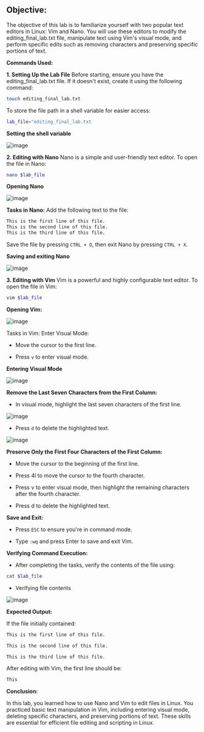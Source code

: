 <h2>Objective:</h2>

The objective of this lab is to familiarize yourself with two popular text editors in Linux: Vim and Nano. You will use these editors to modify the editing_final_lab.txt file, manipulate text using Vim's visual mode, and perform specific edits such as removing characters and preserving specific portions of text.

**Commands Used:**

**1. Setting Up the Lab File**
Before starting, ensure you have the editing_final_lab.txt file. If it doesn't exist, create it using the following command:

```sh
touch editing_final_lab.txt
```


   
To store the file path in a shell variable for easier access:
```sh
lab_file="editing_final_lab.txt
```

**Setting the shell variable**

![image](https://github.com/user-attachments/assets/0f2d48fb-a2d5-4ab9-8406-6566704ca50c)





**2. Editing with Nano**
Nano is a simple and user-friendly text editor. To open the file in Nano:

```sh
nano $lab_file
```
   

**Opening Nano**

![image](https://github.com/user-attachments/assets/3b2b093f-bc12-4727-846e-90f0deace27e)


**Tasks in Nano:**
Add the following text to the file:

```sh
This is the first line of this file.
This is the second line of this file.
This is the third line of this file.
```

Save the file by pressing `CTRL + O`, then exit Nano by pressing `CTRL + X`.


**Saving and exiting Nano**  

![image](https://github.com/user-attachments/assets/c85bed40-fba3-426d-881b-ed70f06e633f)


**3. Editing with Vim**
Vim is a powerful and highly configurable text editor. To open the file in Vim:

```sh
vim $lab_file
```
   

**Opening Vim:** 

![image](https://github.com/user-attachments/assets/b22aa363-cb8d-4f97-938a-2ef18c3f8c12)


Tasks in Vim:
Enter Visual Mode:

- Move the cursor to the first line.

- Press `v` to enter visual mode.


**Entering Visual Mode**

![image](https://github.com/user-attachments/assets/9f59c95f-1146-4e83-9f34-1625b7ed98ce)


**Remove the Last Seven Characters from the First Column:**

- In visual mode, highlight the last seven characters of the first line.

![image](https://github.com/user-attachments/assets/00320df5-81fb-478e-90ce-4b350278893e)

- Press `d` to delete the highlighted text.

![image](https://github.com/user-attachments/assets/f20d9c84-3ebf-4e1c-8be0-7f63e56103ba)





**Preserve Only the First Four Characters of the First Column:**

- Move the cursor to the beginning of the first line.

- Press 4l to move the cursor to the fourth character.

- Press v to enter visual mode, then highlight the remaining characters after the fourth character.

- Press d to delete the highlighted text.

**Save and Exit:**

- Press `ESC` to ensure you're in command mode.

- Type `:wq` and press Enter to save and exit Vim.

**Verifying Command Execution:**

- After completing the tasks, verify the contents of the file using:

```sh
cat $lab_file
```

- Verifying file contents

![image](https://github.com/user-attachments/assets/bb4a8288-1bca-48af-b6cf-73fc41fc507c)


**Expected Output:**

If the file initially contained:

```sh
This is the first line of this file.

This is the second line of this file.

This is the third line of this file.
```

After editing with Vim, the first line should be:

```sh
This
```

**Conclusion:**

In this lab, you learned how to use Nano and Vim to edit files in Linux. You practiced basic text manipulation in Vim, including entering visual mode, deleting specific characters, and preserving portions of text. These skills are essential for efficient file editing and scripting in Linux.








